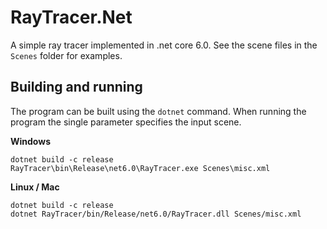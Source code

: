 # RayTracer.Net

A simple ray tracer implemented in .net core 6.0.
See the scene files in the `Scenes` folder for examples.

## Building and running

The program can be built using the `dotnet` command.
When running the program the single parameter specifies the input scene.

**Windows**
```
dotnet build -c release
RayTracer\bin\Release\net6.0\RayTracer.exe Scenes\misc.xml
```

**Linux / Mac**
```
dotnet build -c release
dotnet RayTracer/bin/Release/net6.0/RayTracer.dll Scenes/misc.xml
```
